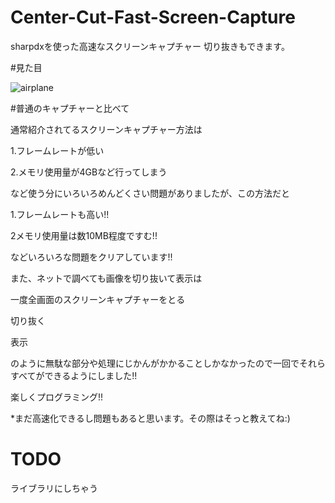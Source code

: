 # Center-Cut-Fast-Screen-Capture
sharpdxを使った高速なスクリーンキャプチャー 切り抜きもできます。

#見た目

![airplane](https://media.discordapp.net/attachments/639841304112660591/1040180541305147442/image.png)

#普通のキャプチャーと比べて

通常紹介されてるスクリーンキャプチャー方法は

1.フレームレートが低い

2.メモリ使用量が4GBなど行ってしまう

など使う分にいろいろめんどくさい問題がありましたが、この方法だと

1.フレームレートも高い!!

2メモリ使用量は数10MB程度ですむ!!

などいろいろな問題をクリアしています!!

また、ネットで調べても画像を切り抜いて表示は

一度全画面のスクリーンキャプチャーをとる

切り抜く

表示

のように無駄な部分や処理にじかんがかかることしかなかったので一回でそれらすべてができるようにしました!!

楽しくプログラミング!!


*まだ高速化できるし問題もあると思います。その際はそっと教えてね:)

# TODO

ライブラリにしちゃう
